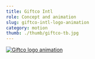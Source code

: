 ```yaml
---
title: Giftco Intl
role: Concept and animation
slug: giftco-intl-logo-animation
category: motion
thumb: ./thumb/giftco-tb.jpg
---
```


[![Giftco logo animation](https://res.cloudinary.com/marcomontalbano/image/upload/v1622370702/video_to_markdown/images/youtube--4C9lPN2PnkA-c05b58ac6eb4c4700831b2b3070cd403.jpg)](https://youtu.be/4C9lPN2PnkA "Giftco logo animation")
